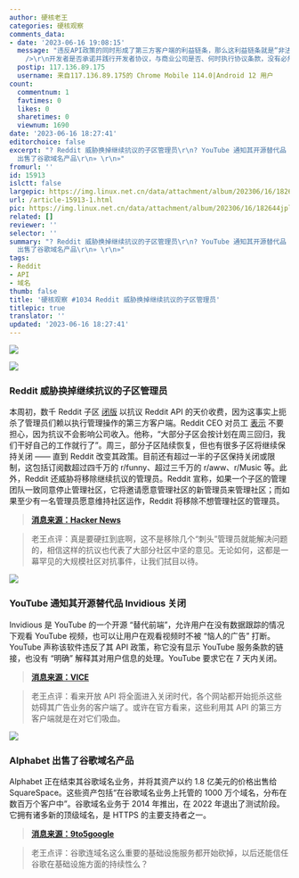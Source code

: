 ```yaml
---
author: 硬核老王
categories: 硬核观察
comments_data:
- date: '2023-06-16 19:08:15'
  message: "违反API政策的同时形成了第三方客户端的利益链条，那么这利益链条就是“非法”的，开发者注册的时候同意的协议可以解释商业公司的初衷。就像违法所得的既得利益链条，总有被清理的一天。养肥了再杀，也是一种惩戒管理智慧。<br
    />\r\n开发者是否承诺并践行开发者协议，与商业公司是否、何时执行协议条款，没有必然关系。"
  postip: 117.136.89.175
  username: 来自117.136.89.175的 Chrome Mobile 114.0|Android 12 用户
count:
  commentnum: 1
  favtimes: 0
  likes: 0
  sharetimes: 0
  viewnum: 1690
date: '2023-06-16 18:27:41'
editorchoice: false
excerpt: "? Reddit 威胁换掉继续抗议的子区管理员\r\n? YouTube 通知其开源替代品 Invidious 关闭\r\n? Alphabet
  出售了谷歌域名产品\r\n» \r\n»"
fromurl: ''
id: 15913
islctt: false
largepic: https://img.linux.net.cn/data/attachment/album/202306/16/182644jplqzcxl73l23ha2.jpg
url: /article-15913-1.html
pic: https://img.linux.net.cn/data/attachment/album/202306/16/182644jplqzcxl73l23ha2.jpg.thumb.jpg
related: []
reviewer: ''
selector: ''
summary: "? Reddit 威胁换掉继续抗议的子区管理员\r\n? YouTube 通知其开源替代品 Invidious 关闭\r\n? Alphabet
  出售了谷歌域名产品\r\n» \r\n»"
tags:
- Reddit
- API
- 域名
thumb: false
title: '硬核观察 #1034 Reddit 威胁换掉继续抗议的子区管理员'
titlepic: true
translator: ''
updated: '2023-06-16 18:27:41'
---
```


![](https://img.linux.net.cn/data/attachment/album/202306/16/182644jplqzcxl73l23ha2.jpg)


![](https://img.linux.net.cn/data/attachment/album/202306/16/182655zd3dl0nlngn8cnss.jpg)


### Reddit 威胁换掉继续抗议的子区管理员


本周初，数千 Reddit 子区 [闭版](/article-15900-1.html) 以抗议 Reddit API 的天价收费，因为这事实上扼杀了管理员们赖以执行管理操作的第三方客户端。Reddit CEO 对员工 [表示](https://arstechnica.com/gadgets/2023/06/reddit-ceo-assures-employees-that-api-protests-havent-hurt-revenue/) 不要担心，因为抗议不会影响公司收入。他称，“大部分子区会按计划在周三回归，我们干好自己的工作就行了”。周三，部分子区陆续恢复，但也有很多子区将继续保持关闭 —— 直到 Reddit 改变其政策。目前还有超过一半的子区保持关闭或限制，这包括订阅数超过四千万的 r/funny、超过三千万的 r/aww、r/Music 等。此外，Reddit 还威胁将移除继续抗议的管理员。Reddit 宣称，如果一个子区的管理团队一致同意停止管理社区，它将邀请愿意管理社区的新管理员来管理社区；而如果至少有一名管理员愿意维持社区运作，Reddit 将移除不想管理社区的管理员。



> 
> **[消息来源：Hacker News](https://news.ycombinator.com/item?id=36347711)**
> 
> 
> 



> 
> 老王点评：真是要硬扛到底啊，这不是移除几个“刺头”管理员就能解决问题的，相信这样的抗议也代表了大部分社区中坚的意见。无论如何，这都是一幕罕见的大规模社区对抗事件，让我们拭目以待。
> 
> 
> 


![](https://img.linux.net.cn/data/attachment/album/202306/16/182710vrz51kmbrzb2bepg.jpg)


### YouTube 通知其开源替代品 Invidious 关闭


Invidious 是 YouTube 的一个开源 “替代前端”，允许用户在没有数据跟踪的情况下观看 YouTube 视频，也可以让用户在观看视频时不被 “恼人的广告” 打断。YouTube 声称该软件违反了其 API 政策，称它没有显示 YouTube 服务条款的链接，也没有 “明确” 解释其对用户信息的处理。YouTube 要求它在 7 天内关闭。



> 
> **[消息来源：VICE](https://www.vice.com/en/article/88xxex/youtube-tells-open-source-privacy-software-invidious-to-shut-down)**
> 
> 
> 



> 
> 老王点评：看来开放 API 将全面进入关闭时代，各个网站都开始扼杀这些妨碍其广告业务的客户端了。或许在官方看来，这些利用其 API 的第三方客户端就是在对它们吸血。
> 
> 
> 


![](https://img.linux.net.cn/data/attachment/album/202306/16/182726luaj5b4z59w48vw4.jpg)


### Alphabet 出售了谷歌域名产品


Alphabet 正在结束其谷歌域名业务，并将其资产以约 1.8 亿美元的价格出售给 SquareSpace。这些资产包括“在谷歌域名业务上托管的 1000 万个域名，分布在数百万个客户中”。谷歌域名业务于 2014 年推出，在 2022 年退出了测试阶段。它拥有诸多新的顶级域名，是 HTTPS 的主要支持者之一。



> 
> **[消息来源：9to5google](https://9to5google.com/2023/06/15/google-domains-squarespace/)**
> 
> 
> 



> 
> 老王点评：谷歌连域名这么重要的基础设施服务都开始砍掉，以后还能信任谷歌在基础设施方面的持续性么？
> 
> 
>
